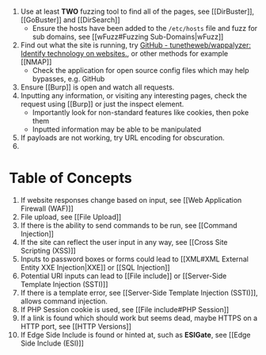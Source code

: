 1. Use at least **TWO** fuzzing tool to find all of the pages, see [[DirBuster]], [[GoBuster]] and [[DirSearch]] 
	* Ensure the hosts have been added to the `/etc/hosts` file and fuzz for sub domains, see [[wFuzz#Fuzzing Sub-Domains|wFuzz]]
2. Find out what the site is running, try [GitHub - tunetheweb/wappalyzer: Identify technology on websites.](https://github.com/tunetheweb/wappalyzer), or other methods for example [[NMAP]]
	* Check the application for open source config files which may help bypasses, e.g. GitHub
3. Ensure [[Burp]] is open and watch all requests.
4. Inputting any information, or visiting any interesting pages, check the request using [[Burp]] or just the inspect element. 
	* Importantly look for non-standard features like cookies, then poke them
	* Inputted information may be able to be manipulated
5. If payloads are not working, try URL encoding for obscuration.
6. 

# Table of Concepts

1. If website responses change based on input, see [[Web Application Firewall (WAF)]]
2. File upload, see [[File Upload]]
3. If there is the ability to send commands to be run, see [[Command Injection]]
4. If the site can reflect the user input in any way, see [[Cross Site Scripting (XSS)]]
5. Inputs to password boxes or forms could lead to [[XML#XML External Entity XXE Injection|XXE]] or [[SQL Injection]]
6. Potential URI inputs can lead to [[File include]] or [[Server-Side Template Injection (SSTI)]] 
7. If there is a template error, see [[Server-Side Template Injection (SSTI)]], allows command injection.
8. If PHP Session cookie is used, see [[File include#PHP Session]]
9. If a link is found which should work but seems dead, maybe HTTPS on a HTTP port, see [[HTTP Versions]]
10. If Edge Side Include is found or hinted at, such as **ESIGate**, see [[Edge Side Include (ESI)]]



